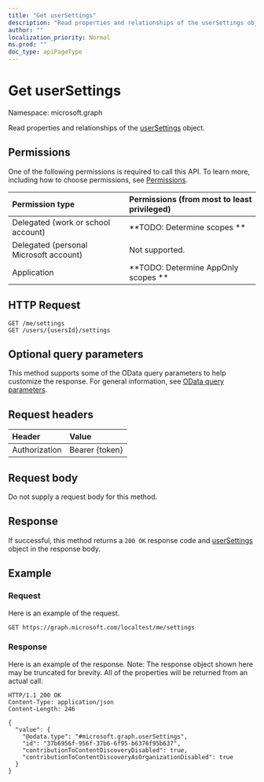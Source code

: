 ```yaml
---
title: "Get userSettings"
description: "Read properties and relationships of the userSettings object."
author: ""
localization_priority: Normal
ms.prod: ""
doc_type: apiPageType
---
```


# Get userSettings

Namespace: microsoft.graph

Read properties and relationships of the [userSettings](../resources/usersettings.md) object.

## Permissions
One of the following permissions is required to call this API. To learn more, including how to choose permissions, see [Permissions](/concepts/permissions-reference.md).

|Permission type|Permissions (from most to least privileged)|
|:---|:---|
|Delegated (work or school account)|**TODO: Determine scopes **|
|Delegated (personal Microsoft account)|Not supported.|
|Application|**TODO: Determine AppOnly scopes **|

## HTTP Request
<!-- {
  "blockType": "ignored"
}
-->
``` http
GET /me/settings
GET /users/{usersId}/settings
```

## Optional query parameters
This method supports some of the OData query parameters to help customize the response. For general information, see [OData query parameters](/graph/query-parameters).

## Request headers
|Header|Value|
|:---|:---|
|Authorization|Bearer {token}|

## Request body
Do not supply a request body for this method.

## Response
If successful, this method returns a `200 OK` response code and [userSettings](../resources/usersettings.md) object in the response body.

## Example

### Request
Here is an example of the request.
<!-- {
  "blockType": "request",
  "name": "get_usersettings"
}
-->
``` http
GET https://graph.microsoft.com/localtest/me/settings
```

### Response
Here is an example of the response. Note: The response object shown here may be truncated for brevity. All of the properties will be returned from an actual call.
<!-- {
  "blockType": "response",
  "truncated": true,
  "@odata.type": "microsoft.graph.userSettings"
}
-->
``` http
HTTP/1.1 200 OK
Content-Type: application/json
Content-Length: 246

{
  "value": {
    "@odata.type": "#microsoft.graph.userSettings",
    "id": "37b6956f-956f-37b6-6f95-b6376f95b637",
    "contributionToContentDiscoveryDisabled": true,
    "contributionToContentDiscoveryAsOrganizationDisabled": true
  }
}
```

